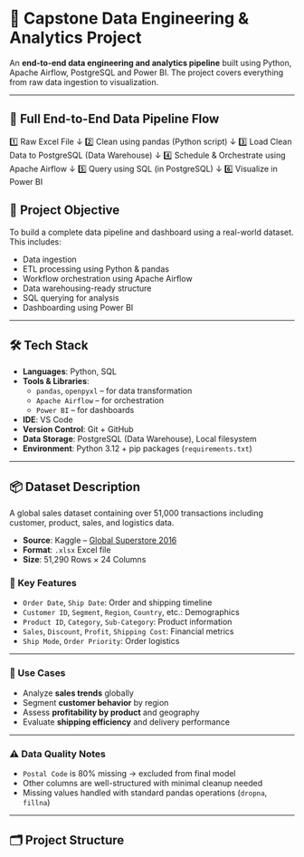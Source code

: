 # 🏁 Capstone Data Engineering & Analytics Project

An **end-to-end data engineering and analytics pipeline** built using Python, Apache Airflow, PostgreSQL and Power BI. The project covers everything from raw data ingestion to visualization.

---

## 🔁 Full End-to-End Data Pipeline Flow

1️⃣ Raw Excel File
↓
2️⃣ Clean using pandas (Python script)
↓
3️⃣ Load Clean Data to PostgreSQL (Data Warehouse)
↓
4️⃣ Schedule & Orchestrate using Apache Airflow
↓
5️⃣ Query using SQL (in PostgreSQL)
↓
6️⃣ Visualize in Power BI


## 🎯 Project Objective

To build a complete data pipeline and dashboard using a real-world dataset.  
This includes:

- Data ingestion
- ETL processing using Python & pandas
- Workflow orchestration using Apache Airflow
- Data warehousing-ready structure
- SQL querying for analysis
- Dashboarding using Power BI

---

## 🛠️ Tech Stack

- **Languages**: Python, SQL  
- **Tools & Libraries**:
  - `pandas`, `openpyxl` – for data transformation
  - `Apache Airflow` – for orchestration
  - `Power BI` – for dashboards
- **IDE**: VS Code  
- **Version Control**: Git + GitHub  
- **Data Storage**: PostgreSQL (Data Warehouse), Local filesystem
- **Environment**: Python 3.12 + pip packages (`requirements.txt`)

---

## 📦 Dataset Description

A global sales dataset containing over 51,000 transactions including customer, product, sales, and logistics data.

- **Source**: Kaggle – [Global Superstore 2016](https://www.kaggle.com/datasets)
- **Format**: `.xlsx` Excel file
- **Size**: 51,290 Rows × 24 Columns

### 🔑 Key Features

- `Order Date`, `Ship Date`: Order and shipping timeline
- `Customer ID`, `Segment`, `Region`, `Country`, etc.: Demographics
- `Product ID`, `Category`, `Sub-Category`: Product information
- `Sales`, `Discount`, `Profit`, `Shipping Cost`: Financial metrics
- `Ship Mode`, `Order Priority`: Order logistics

---

### 🧠 Use Cases

- Analyze **sales trends** globally
- Segment **customer behavior** by region
- Assess **profitability by product** and geography
- Evaluate **shipping efficiency** and delivery performance

---

### ⚠️ Data Quality Notes

- `Postal Code` is 80% missing → excluded from final model
- Other columns are well-structured with minimal cleanup needed
- Missing values handled with standard pandas operations (`dropna`, `fillna`)

---

## 🗂️ Project Structure


 





